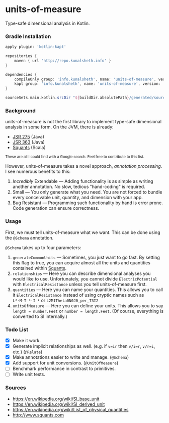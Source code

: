# units-of-measure
Type-safe dimensional analysis in Kotlin.

### Gradle Installation
```groovy
apply plugin: 'kotlin-kapt'

repositories {
    maven { url 'http://repo.kunalsheth.info' }
}

dependencies {
    compileOnly group: 'info.kunalsheth', name: 'units-of-measure', version: '2.0.0'
    kapt group: 'info.kunalsheth', name: 'units-of-measure', version: '2.0.0'
}

sourceSets.main.kotlin.srcDir "${buildDir.absolutePath}/generated/source/kaptKotlin/main"
```

### Background
units-of-measure is not the first library to implement type-safe dimensional analysis in some form.
On the JVM, there is already:
- [JSR 275](https://jcp.org/en/jsr/detail?id=275) (Java)
- [JSR 363](https://jcp.org/en/jsr/detail?id=363) (Java)
- [Squants](http://www.squants.com) (Scala)

<sup>These are all I could find with a Google search. Feel free to contribute to this list.</sup>

However, units-of-measure takes a novel approach, _annotation processing_. I see numerous benefits to this:
1) _Incredibly_ Extendable — Adding functionality is as simple as writing another annotation. No slow, tedious "hand-coding" is required.
2) Small — You only generate what you need. You are not forced to bundle every conceivable unit, quantity, and dimension with your app.
3) Bug Resistant — Programming such functionality by hand is error prone. Code generation can ensure correctness.

### Usage
First, we must tell units-of-measure what we want. This can be done using the `@Schema` annotation.

`@Schema` takes up to four parameters:
1) `generateCommonUnits` — Sometimes, you just want to go fast. By setting this flag to true, you can acquire almost all the units and quantities contained within [Squants](http://www.squants.com).
2) `relationships` — Here you can describe dimensional analyses you would like to use. Unfortunately, you cannot divide `ElectricPotential` with `ElectricalResistance` unless you tell units-of-measure first.
3) `quantities` — Here you can name your quantities. This allows you to call it `ElectricalResistance` instead of using cryptic names such as `L²⋅M⋅T⁻³⋅I⁻²` or `L2M1Theta0N0J0_per_T3I2`
4) `unitsOfMeasure` — Here you can define your units. This allows you to say `length = number.Feet` or `number = length.Feet`. (Of course, everything is converted to SI internally.)

### Todo List
- [x] Make it work.
- [x] Generate implicit relationships as well. (e.g. if `v=ir` then `v/i=r`, `v/r=i`, etc.) (`@Relate`) 
- [x] Make annotations easier to write and manage. (`@Schema`)
- [x] Add support for unit conversions. (`@UnitOfMeasure`)
- [ ] Benchmark performance in contrast to primitives.
- [ ] Write unit tests.

### Sources
- https://en.wikipedia.org/wiki/SI_base_unit
- https://en.wikipedia.org/wiki/SI_derived_unit
- https://en.wikipedia.org/wiki/List_of_physical_quantities
- http://www.squants.com
